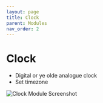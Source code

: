 ```yaml
---
layout: page
title: Clock
parent: Modules
nav_order: 2
---
```


# Clock

-   Digital or ye olde analogue clock
-   Set timezone

![Clock Module Screenshot](/assets/images/screenshots/module-clock.png)
